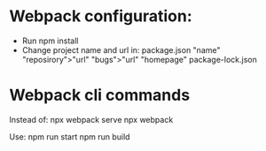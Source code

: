 # Webpack configuration:

- Run npm install
- Change project name and url in:
    package.json
        "name"
        "reposirory">"url"
        "bugs">"url"
        "homepage"
    package-lock.json

# Webpack cli commands

Instead of:
npx webpack serve
npx webpack

Use:
npm run start
npm run build